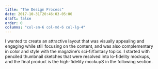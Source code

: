 ```yaml
---
title: "The Design Process"
date: 2017-10-31T20:46:03-05:00
draft: false
order: 0
columns: "col-sm-6 col-md-6 col-lg-4"
---
```

I wanted to create an attractive layout that was visually appealing and engaging while still focusing on the content, and was also complementary in color and style with the magazine’s sci-fi/fantasy topics.
I started with penciled thumbnail sketches that were resolved into lo-fidelity mockups, and the final product is the high-fidelity mockupS in the following section.
